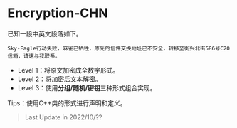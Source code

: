 # Encryption-CHN

已知一段中英文段落如下。

```
Sky-Eagle行动失败，麻雀已牺牲，原先的信件交换地址已不安全，转移至衡兴北街586号C20信箱，请速与我联系。
```

- Level 1：将原文加密成全数字形式。
- Level 2：将加密后文本解密。
- Level 3：使用**分组/随机/密钥**三种形式组合实现。

Tips：使用C++类的形式进行声明和定义。

> Last Update in 2022/10/??
